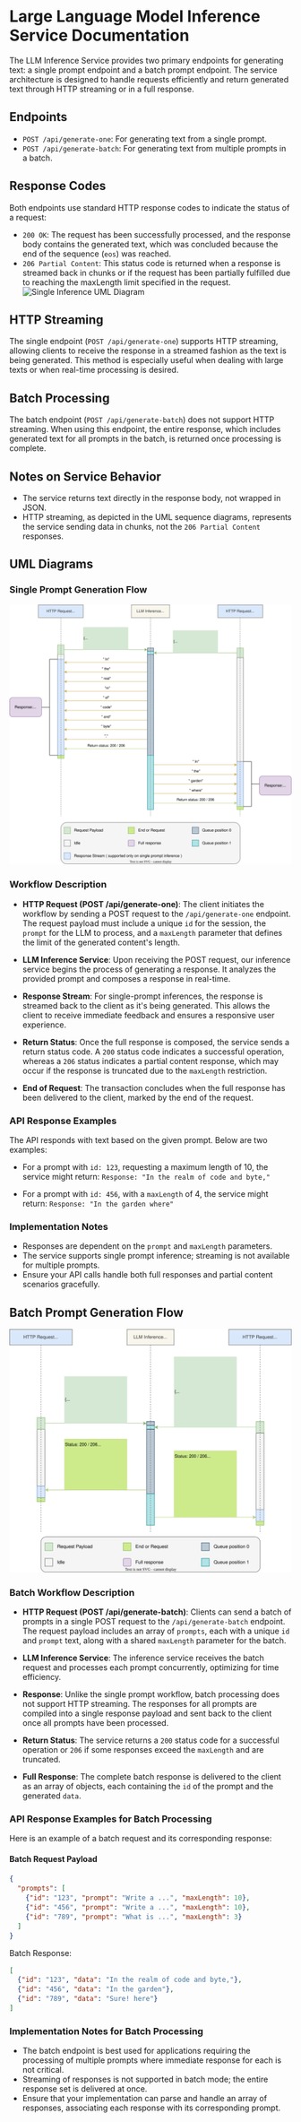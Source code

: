 # Large Language Model Inference Service Documentation

The LLM Inference Service provides two primary endpoints for generating text: a single prompt endpoint and a batch prompt endpoint. The service architecture is designed to handle requests efficiently and return generated text through HTTP streaming or in a full response.
 
## Endpoints
- `POST /api/generate-one`: For generating text from a single prompt.
- `POST /api/generate-batch`: For generating text from multiple prompts in a batch.

## Response Codes
Both endpoints use standard HTTP response codes to indicate the status of a request:

- `200 OK`: The request has been successfully processed, and the response body contains the generated text, which was concluded because the end of the sequence (`eos`) was reached.
- `206 Partial Content`: This status code is returned when a response is streamed back in chunks or if the request has been partially fulfilled due to reaching the maxLength limit specified in the request.
![Single Inference UML Diagram](path-to-single-inference-image)
  
## HTTP Streaming
The single endpoint (`POST /api/generate-one`) supports HTTP streaming, allowing clients to receive the response in a streamed fashion as the text is being generated. This method is especially useful when dealing with large texts or when real-time processing is desired.

## Batch Processing
The batch endpoint (`POST /api/generate-batch`) does not support HTTP streaming. When using this endpoint, the entire response, which includes generated text for all prompts in the batch, is returned once processing is complete.

## Notes on Service Behavior
- The service returns text directly in the response body, not wrapped in JSON.
- HTTP streaming, as depicted in the UML sequence diagrams, represents the service sending data in chunks, not the `206 Partial Content` responses.

## UML Diagrams

### Single Prompt Generation Flow

![LLM Inference Service Workflow](diagrams/rest-api-single-prompt-light.svg)

### Workflow Description

- **HTTP Request (POST /api/generate-one)**: The client initiates the workflow by sending a POST request to
  the `/api/generate-one` endpoint. The request payload must include a unique `id` for the session, the `prompt` for the
  LLM to process, and a `maxLength` parameter that defines the limit of the generated content's length.

- **LLM Inference Service**: Upon receiving the POST request, our inference service begins the process of generating a
  response. It analyzes the provided prompt and composes a response in real-time.

- **Response Stream**: For single-prompt inferences, the response is streamed back to the client as it's being
  generated. This allows the client to receive immediate feedback and ensures a responsive user experience.

- **Return Status**: Once the full response is composed, the service sends a return status code. A `200` status code
  indicates a successful operation, whereas a `206` status indicates a partial content response, which may occur if the
  response is truncated due to the `maxLength` restriction.

- **End of Request**: The transaction concludes when the full response has been delivered to the client, marked by the
  end of the request.

### API Response Examples

The API responds with text based on the given prompt. Below are two examples:

- For a prompt with `id: 123`, requesting a maximum length of 10, the service might
  return: `Response: "In the realm of code and byte,"`

- For a prompt with `id: 456`, with a `maxLength` of 4, the service might return: `Response: "In the garden where"`

### Implementation Notes

- Responses are dependent on the `prompt` and `maxLength` parameters.
- The service supports single prompt inference; streaming is not available for multiple prompts.
- Ensure your API calls handle both full responses and partial content scenarios gracefully.

## Batch Prompt Generation Flow
![LLM Batch Inference Service Workflow](diagrams/rest-api-batch-prompt-light.svg)

### Batch Workflow Description

- **HTTP Request (POST /api/generate-batch)**: Clients can send a batch of prompts in a single POST request to the `/api/generate-batch` endpoint. The request payload includes an array of `prompts`, each with a unique `id` and `prompt` text, along with a shared `maxLength` parameter for the batch.

- **LLM Inference Service**: The inference service receives the batch request and processes each prompt concurrently, optimizing for time efficiency.

- **Response**: Unlike the single prompt workflow, batch processing does not support HTTP streaming. The responses for all prompts are compiled into a single response payload and sent back to the client once all prompts have been processed.

- **Return Status**: The service returns a `200` status code for a successful operation or `206` if some responses exceed the `maxLength` and are truncated.

- **Full Response**: The complete batch response is delivered to the client as an array of objects, each containing the `id` of the prompt and the generated `data`.

### API Response Examples for Batch Processing

Here is an example of a batch request and its corresponding response:

#### Batch Request Payload

```json
{
  "prompts": [
    {"id": "123", "prompt": "Write a ...", "maxLength": 10},
    {"id": "456", "prompt": "Write a ...", "maxLength": 10},
    {"id": "789", "prompt": "What is ...", "maxLength": 3}
  ]
}
```

Batch Response:
```json
[
  {"id": "123", "data": "In the realm of code and byte,"},
  {"id": "456", "data": "In the garden"},
  {"id": "789", "data": "Sure! here"}
]
```

### Implementation Notes for Batch Processing
- The batch endpoint is best used for applications requiring the processing of multiple prompts where immediate response for each is not critical.
- Streaming of responses is not supported in batch mode; the entire response set is delivered at once.
- Ensure that your implementation can parse and handle an array of responses, associating each response with its corresponding prompt.
